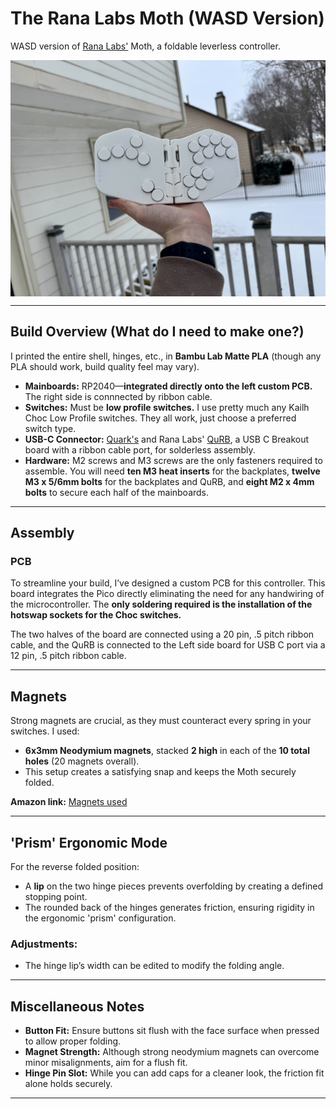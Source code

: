 # The Rana Labs Moth (WASD Version)

WASD version of [Rana Labs'](https://github.com/rana-sylvatica) Moth, a foldable leverless controller.

<div style="display: flex;">
    <img src="Images/PCB Moth - White.jpg" alt="Layout 1" width="600" />
</div>

---

## Build Overview (What do I need to make one?)

I printed the entire shell, hinges, etc., in **Bambu Lab Matte PLA** (though any PLA should work, build quality feel may vary).

- **Mainboards:** RP2040—**integrated directly onto the left custom PCB.** The right side is connnected by ribbon cable.
- **Switches:** Must be **low profile switches.** I use pretty much any Kailh Choc Low Profile switches. They all work, just choose a preferred switch type.
- **USB-C Connector:** [Quark's](https://github.com/quark-works) and Rana Labs' [QuRB](https://github.com/rana-sylvatica/rana-tadpole/tree/main/PCBs/Breakout%20Board%20(QuRB)), a USB C Breakout board with a ribbon cable port, for solderless assembly.
- **Hardware:** M2 screws and M3 screws are the only fasteners required to assemble. You will need **ten M3 heat inserts** for the backplates, **twelve M3 x 5/6mm bolts** for the backplates and QuRB, and **eight M2 x 4mm bolts** to secure each half of the mainboards.

---

## Assembly

### PCB

To streamline your build, I’ve designed a custom PCB for this controller. This board integrates the Pico directly eliminating the need for any handwiring of the microcontroller. The **only soldering required is the installation of the hotswap sockets for the Choc switches.**

The two halves of the board are connected using a 20 pin, .5 pitch ribbon cable, and the QuRB is connected to the Left side board for USB C port via a 12 pin, .5 pitch ribbon cable.

---

## Magnets

Strong magnets are crucial, as they must counteract every spring in your switches. I used:

- **6x3mm Neodymium magnets**, stacked **2 high** in each of the **10 total holes** (20 magnets overall).
- This setup creates a satisfying snap and keeps the Moth securely folded.

**Amazon link:** [Magnets used](https://www.amazon.com/dp/B096LZNZTQ?ref=cm_sw_r_cp_ud_dp_ZEAK3BD945P57Y9BB6P4&ref_=cm_sw_r_cp_ud_dp_ZEAK3BD945P57Y9BB6P4&social_share=cm_sw_r_cp_ud_dp_ZEAK3BD945P57Y9BB6P4&skipTwisterOG=1&newOGT=1&th=1)

---

## 'Prism' Ergonomic Mode

For the reverse folded position:

- A **lip** on the two hinge pieces prevents overfolding by creating a defined stopping point.
- The rounded back of the hinges generates friction, ensuring rigidity in the ergonomic 'prism' configuration.

### Adjustments:

- The hinge lip’s width can be edited to modify the folding angle.

---

## Miscellaneous Notes

- **Button Fit:** Ensure buttons sit flush with the face surface when pressed to allow proper folding.
- **Magnet Strength:** Although strong neodymium magnets can overcome minor misalignments, aim for a flush fit.
- **Hinge Pin Slot:** While you can add caps for a cleaner look, the friction fit alone holds securely.

---

